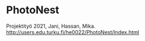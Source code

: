 # PhotoNest
Projektityö 2021, Jani, Hassan, Mika.
http://users.edu.turku.fi/he0022/PhotoNest/Index.html
